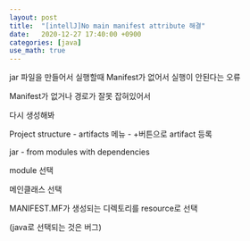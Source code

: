 ```yaml
---
layout: post
title:  "[intellJ]No main manifest attribute 해결"
date:   2020-12-27 17:40:00 +0900
categories: [java]
use_math: true
---
```




jar 파일을 만들어서 실행할때 Manifest가 없어서 실행이 안된다는 오류

Manifest가 없거나 경로가 잘못 잡혀있어서

다시 생성해봐



Project structure - artifacts 메뉴 - +버튼으로 artifact 등록

jar - from modules with dependencies

module 선택

메인클래스 선택

MANIFEST.MF가 생성되는 디렉토리를 resource로 선택

(java로 선택되는 것은 버그)